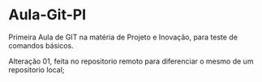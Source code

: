# Aula-Git-PI
Primeira Aula de GIT na matéria de Projeto e Inovação, para teste de comandos básicos.

Alteração 01, feita no repositorio remoto para diferenciar o mesmo de um repositorio local;
